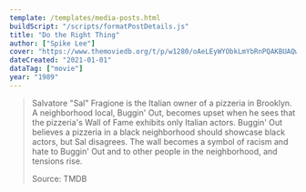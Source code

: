 ```yaml
---
template: /templates/media-posts.html
buildScript: "/scripts/formatPostDetails.js"
title: "Do the Right Thing"
author: ["Spike Lee"]
cover: "https://www.themoviedb.org/t/p/w1280/oAeLEyWYObkLmYbRnPQAKBUAQw3.jpg"
dateCreated: "2021-01-01"
dataTag: ["movie"]
year: "1989"
---
```


> Salvatore "Sal" Fragione is the Italian owner of a pizzeria in Brooklyn. A neighborhood local, Buggin' Out, becomes upset when he sees that the pizzeria's Wall of Fame exhibits only Italian actors. Buggin' Out believes a pizzeria in a black neighborhood should showcase black actors, but Sal disagrees. The wall becomes a symbol of racism and hate to Buggin' Out and to other people in the neighborhood, and tensions rise.
>
> Source: TMDB
